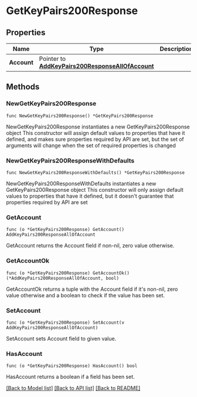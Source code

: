 # GetKeyPairs200Response

## Properties

Name | Type | Description | Notes
------------ | ------------- | ------------- | -------------
**Account** | Pointer to [**AddKeyPairs200ResponseAllOfAccount**](AddKeyPairs200ResponseAllOfAccount.md) |  | [optional] 

## Methods

### NewGetKeyPairs200Response

`func NewGetKeyPairs200Response() *GetKeyPairs200Response`

NewGetKeyPairs200Response instantiates a new GetKeyPairs200Response object
This constructor will assign default values to properties that have it defined,
and makes sure properties required by API are set, but the set of arguments
will change when the set of required properties is changed

### NewGetKeyPairs200ResponseWithDefaults

`func NewGetKeyPairs200ResponseWithDefaults() *GetKeyPairs200Response`

NewGetKeyPairs200ResponseWithDefaults instantiates a new GetKeyPairs200Response object
This constructor will only assign default values to properties that have it defined,
but it doesn't guarantee that properties required by API are set

### GetAccount

`func (o *GetKeyPairs200Response) GetAccount() AddKeyPairs200ResponseAllOfAccount`

GetAccount returns the Account field if non-nil, zero value otherwise.

### GetAccountOk

`func (o *GetKeyPairs200Response) GetAccountOk() (*AddKeyPairs200ResponseAllOfAccount, bool)`

GetAccountOk returns a tuple with the Account field if it's non-nil, zero value otherwise
and a boolean to check if the value has been set.

### SetAccount

`func (o *GetKeyPairs200Response) SetAccount(v AddKeyPairs200ResponseAllOfAccount)`

SetAccount sets Account field to given value.

### HasAccount

`func (o *GetKeyPairs200Response) HasAccount() bool`

HasAccount returns a boolean if a field has been set.


[[Back to Model list]](../README.md#documentation-for-models) [[Back to API list]](../README.md#documentation-for-api-endpoints) [[Back to README]](../README.md)


